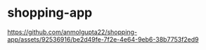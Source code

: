 # shopping-app


https://github.com/anmolgupta22/shopping-app/assets/92536916/be2d49fe-7f2e-4e64-9eb6-38b7753f2ed9

